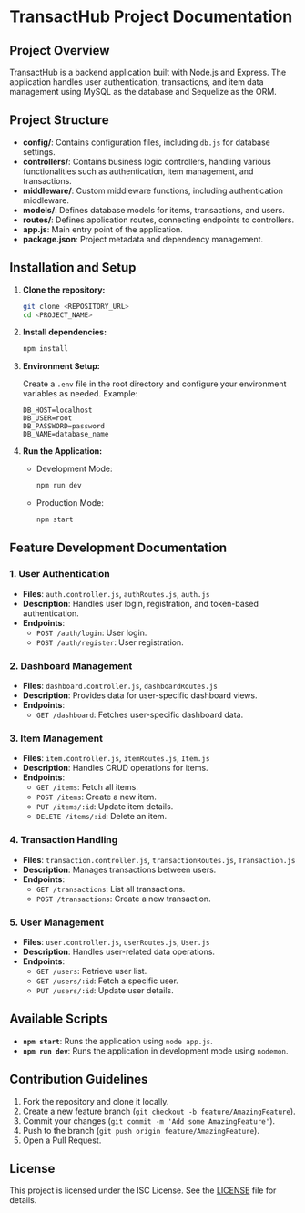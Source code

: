 # TransactHub Project Documentation

## Project Overview

TransactHub is a backend application built with Node.js and Express. The application handles user authentication, transactions, and item data management using MySQL as the database and Sequelize as the ORM.

## Project Structure

- **config/**: Contains configuration files, including `db.js` for database settings.
- **controllers/**: Contains business logic controllers, handling various functionalities such as authentication, item management, and transactions.
- **middleware/**: Custom middleware functions, including authentication middleware.
- **models/**: Defines database models for items, transactions, and users.
- **routes/**: Defines application routes, connecting endpoints to controllers.
- **app.js**: Main entry point of the application.
- **package.json**: Project metadata and dependency management.

## Installation and Setup

1. **Clone the repository:**

    ```bash
    git clone <REPOSITORY_URL>
    cd <PROJECT_NAME>
    ```

2. **Install dependencies:**

    ```bash
    npm install
    ```

3. **Environment Setup:**

   Create a `.env` file in the root directory and configure your environment variables as needed. Example:

    ```env
    DB_HOST=localhost
    DB_USER=root
    DB_PASSWORD=password
    DB_NAME=database_name
    ```

4. **Run the Application:**

    - Development Mode:

      ```bash
      npm run dev
      ```

    - Production Mode:

      ```bash
      npm start
      ```

## Feature Development Documentation

### 1. **User Authentication**

   - **Files**: `auth.controller.js`, `authRoutes.js`, `auth.js`
   - **Description**: Handles user login, registration, and token-based authentication.
   - **Endpoints**:
     - `POST /auth/login`: User login.
     - `POST /auth/register`: User registration.

### 2. **Dashboard Management**

   - **Files**: `dashboard.controller.js`, `dashboardRoutes.js`
   - **Description**: Provides data for user-specific dashboard views.
   - **Endpoints**:
     - `GET /dashboard`: Fetches user-specific dashboard data.

### 3. **Item Management**

   - **Files**: `item.controller.js`, `itemRoutes.js`, `Item.js`
   - **Description**: Handles CRUD operations for items.
   - **Endpoints**:
     - `GET /items`: Fetch all items.
     - `POST /items`: Create a new item.
     - `PUT /items/:id`: Update item details.
     - `DELETE /items/:id`: Delete an item.

### 4. **Transaction Handling**

   - **Files**: `transaction.controller.js`, `transactionRoutes.js`, `Transaction.js`
   - **Description**: Manages transactions between users.
   - **Endpoints**:
     - `GET /transactions`: List all transactions.
     - `POST /transactions`: Create a new transaction.

### 5. **User Management**

   - **Files**: `user.controller.js`, `userRoutes.js`, `User.js`
   - **Description**: Handles user-related data operations.
   - **Endpoints**:
     - `GET /users`: Retrieve user list.
     - `GET /users/:id`: Fetch a specific user.
     - `PUT /users/:id`: Update user details.

## Available Scripts

- **`npm start`**: Runs the application using `node app.js`.
- **`npm run dev`**: Runs the application in development mode using `nodemon`.

## Contribution Guidelines

1. Fork the repository and clone it locally.
2. Create a new feature branch (`git checkout -b feature/AmazingFeature`).
3. Commit your changes (`git commit -m 'Add some AmazingFeature'`).
4. Push to the branch (`git push origin feature/AmazingFeature`).
5. Open a Pull Request.

## License

This project is licensed under the ISC License. See the [LICENSE](LICENSE) file for details.
